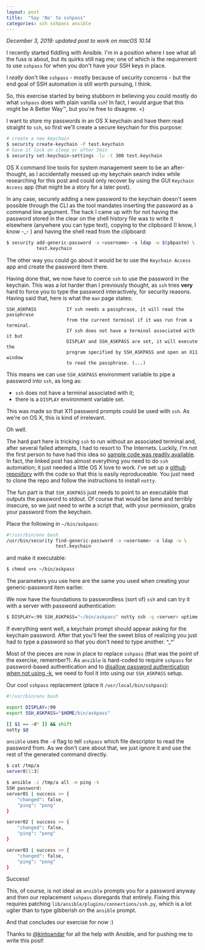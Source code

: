 ```yaml
---
layout: post
title:  "Say 'No' to sshpass"
categories: ssh sshpass ansible
---
```


_December 3, 2019: updated post to work on macOS 10.14_

I recently started fiddling with Ansible. I'm in a position where I see what all the fuss is about, but its quirks still nag me; one of which is the requirement to use `sshpass` for when you don't have your SSH keys in place.

I *really* don't like `sshpass` - mostly because of security concerns - but the end goal of SSH automation is still worth pursuing, I think.

So, this exercise started by being stubborn in believing you could mostly do what `sshpass` does with plain vanilla `ssh`! In fact, I would argue that this might be A Better Way™, but you're free to disagree. =)

I want to store my passwords in an OS X keychain and have them read straight to `ssh`, so first we'll create a secure keychain for this purpose:

```bash
# create a new keychain
$ security create-keychain -P test.keychain
# have it lock on sleep or after 5min
$ security set-keychain-settings -lu -t 300 test.keychain
```

OS X command line tools for system management seem to be an after-thought, as I accidentally messed up my keychain search index while researching for this post and could only recover by using the GUI `Keychain Access` app (that might be a story for a later post).

In any case, securely adding a new password to the keychain doesn't seem possible through the CLI as the tool mandates inserting the password as a command line argument. The hack I came up with for not having the password stored in the clear on the shell history file was to write it elsewhere (anywhere you can type text), copying to the clipboard (I know, I know -\_- ) and having the shell read from the clipboard:

```bash
$ security add-generic-password -a <username> -s ldap -w $(pbpaste) \
           test.keychain
```

The other way you could go about it would be to use the `Keychain Access` app and create the password item there.

Having done that, we now have to coerce `ssh` to use the password in the keychain. This was a lot harder than I previously thought, as `ssh` tries **very** hard to force you to type the password interactively, for security reasons. Having said that, here is what the `man` page states:


    SSH_ASKPASS           If ssh needs a passphrase, it will read the passphrase
                          from the current terminal if it was run from a terminal.
                          If ssh does not have a terminal associated with it but
                          DISPLAY and SSH_ASKPASS are set, it will execute the
                          program specified by SSH_ASKPASS and open an X11 window
                          to read the passphrase. (...)


This means we can use `SSH_ASKPASS` environment variable to pipe a password into `ssh`, as long as:

 -  `ssh` does not have a terminal associated with it;
 -  there is a `DISPLAY` environment variable set.

This was made so that X11 password prompts could be used with `ssh`. As we're on OS X, this is kind of irrelevant.

Oh well.

The hard part here is tricking `ssh` to run without an associated terminal and, after several failed attempts, I had to resort to The Internets. Luckily, I'm not the first person to have had this idea so [sample code was readily available](http://silmor.de/notty.php). In fact, the linked post has almost everything you need to do `ssh` automation; it just needed a little OS X love to work. I've set up a [github repository](https://github.com/pharaujo/notty) with the code so that this is easily reproduceable. You just need to clone the repo and follow the instructions to install `notty`.


The fun part is that `SSH_ASKPASS` just needs to point to an executable that outputs the password to stdout. Of course that would be lame and terribly insecure, so we just need to write a script that, with your permission, grabs your password from the keychain.

Place the following in `~/bin/askpass`:

```bash
#!/usr/bin/env bash
/usr/bin/security find-generic-password -a <username> -s ldap -w \
                  test.keychain
```

and make it executable:

```bash
$ chmod u+x ~/bin/askpass
```

The parameters you use here are the same you used when creating your generic-password item earlier.

We now have the foundations to passwordless (sort of) `ssh` and can try it with a server with password authentication:

```bash
$ DISPLAY=:99 SSH_ASKPASS="~/bin/askpass" notty ssh -q <server> uptime
```

If everything went well, a keychain prompt should appear asking for the keychain password. After that you'll feel the sweet bliss of realizing you just had to type a password so that you don't need to type another. ^\_^'

Most of the pieces are now in place to replace `sshpass` (that was the point of the exercise, remember?). As `ansible` is hard-coded to require `sshpass` for password-based authentication and to [disallow password authentication when not using -k](https://github.com/ansible/ansible/blob/ce3ef7f4c16e47d5a0b5600e1c56c177b7c93f0d/lib/ansible/plugins/connections/ssh.py#L107), we need to fool it into using our `SSH_ASKPASS` setup.

Our cool `sshpass` replacement (place it `/usr/local/bin/sshpass`):

```bash
#!/usr/bin/env bash

export DISPLAY=:99
export SSH_ASKPASS="$HOME/bin/askpass"

[[ $1 == -d* ]] && shift
notty $@
```

`ansible` uses the `-d` flag to tell `sshpass` which file descriptor to read the password from. As we don't care about that, we just ignore it and use the rest of the generated command directly.

```bash
$ cat /tmp/a
server0[1:3]

$ ansible -i /tmp/a all -m ping -k
SSH password:
server01 | success >> {
    "changed": false,
    "ping": "pong"
}

server02 | success >> {
    "changed": false,
    "ping": "pong"
}

server03 | success >> {
    "changed": false,
    "ping": "pong"
}
```

Success!

This, of course, is not ideal as `ansible` prompts you for a password anyway and then our replacement `sshpass` disregards that entirely. Fixing this requires patching `lib/ansible/plugins/connections/ssh.py`, which is a lot uglier than to type gibberish on the `ansible` prompt.

And that concludes our exercise for now :)

Thanks to [@kintoandar](https://twitter.com/kintoandar) for all the help with Ansible, and for pushing me to write this post!
